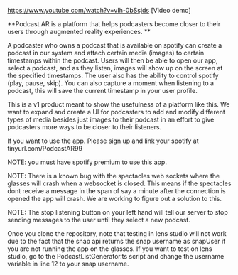 https://www.youtube.com/watch?v=vIh-0bSsjds [Video demo]

**Podcast AR is a platform that helps podcasters become closer to their users through augmented reality experiences.
**

A podcaster who owns a podcast that is available on spotify can create a podcast in our system and attach certain media (images) to certain timestamps within the podcast. Users will then be able to open our app, select a podcast, and as they listen, images will show up on the screen at the specified timestamps. The user also has the ability to control spotify (play, pause, skip). You can also capture a moment when listening to a podcast, this will save the current timestamp in your user profile. 


This is a v1 product meant to show the usefulness of a platform like this. We want to expand and create a UI for podcasters to add and modify different types of media besides just images to their podcast in an effort to give podcasters more ways to be closer to their listeners.

If you want to use the app. Please sign up and link your spotify at tinyurl.com/PodcastAR99

NOTE: you must have spotify premium to use this app.

NOTE: There is a known bug with the spectacles web sockets where the glasses will crash when a websocket is closed. This means if the spectacles dont receive a message in the span of say a minute after the connection is opened the app will crash. We are working to figure out a solution to this. 

NOTE: The stop listening button on your left hand will tell our server to stop sending messages to the user until they select a new podcast.

Once you clone the repository, note that testing in lens studio will not work due to the fact that the snap api returns the snap username as snapUser if you are not running the app on the glasses. If you want to test on lens studio, go to the PodcastListGenerator.ts script and change the username variable in line 12 to your snap username.



